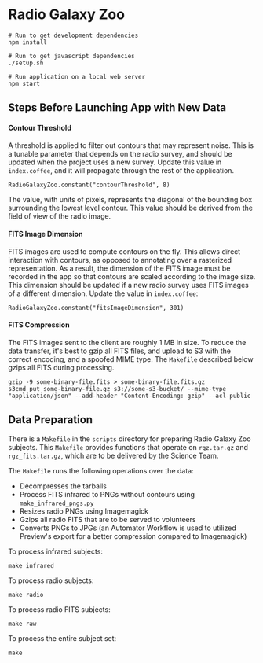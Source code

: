 
# Radio Galaxy Zoo
  
    # Run to get development dependencies
    npm install
    
    # Run to get javascript dependencies
    ./setup.sh
    
    # Run application on a local web server
    npm start


## Steps Before Launching App with New Data

#### Contour Threshold

A threshold is applied to filter out contours that may represent noise. This is a tunable parameter that depends on the radio survey, and should be updated when the project uses a new survey. Update this value in `index.coffee`, and it will propagate through the rest of the application.

    RadioGalaxyZoo.constant("contourThreshold", 8)

The value, with units of pixels, represents the diagonal of the bounding box surrounding the lowest level contour. This value should be derived from the field of view of the radio image.

#### FITS Image Dimension

FITS images are used to compute contours on the fly. This allows direct interaction with contours, as opposed to annotating over a rasterized representation. As a result, the dimension of the FITS image must be recorded in the app so that contours are scaled according to the image size. This dimension should be updated if a new radio survey uses FITS images of a different dimension. Update the value in `index.coffee`:

    RadioGalaxyZoo.constant("fitsImageDimension", 301)

#### FITS Compression

The FITS images sent to the client are roughly 1 MB in size. To reduce the data transfer, it's best to gzip all FITS files, and upload to S3 with the correct encoding, and a spoofed MIME type. The `Makefile` described below gzips all FITS during processing.
    
    gzip -9 some-binary-file.fits > some-binary-file.fits.gz
    s3cmd put some-binary-file.gz s3://some-s3-bucket/ --mime-type "application/json" --add-header "Content-Encoding: gzip" --acl-public

## Data Preparation

There is a `Makefile` in the `scripts` directory for preparing Radio Galaxy Zoo subjects. This `Makefile` provides functions that operate on `rgz.tar.gz` and `rgz_fits.tar.gz`, which are to be delivered by the Science Team.

The `Makefile` runs the following operations over the data:
  
  * Decompresses the tarballs
  * Process FITS infrared to PNGs without contours using `make_infrared_pngs.py`
  * Resizes radio PNGs using Imagemagick
  * Gzips all radio FITS that are to be served to volunteers
  * Converts PNGs to JPGs (an Automator Workflow is used to utilized Preview's export for a better compression compared to Imagemagick)

To process infrared subjects:

    make infrared

To process radio subjects:

    make radio

To process radio FITS subjects:

    make raw

To process the entire subject set:

    make

